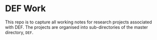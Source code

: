 # DEF Work  
This repo is to capture all working notes for research projects associated with DEF. The projects are organised into sub-directories of the master directory, `DEF`.  
